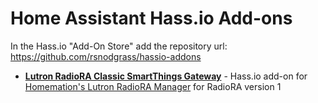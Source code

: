# Home Assistant Hass.io Add-ons

In the Hass.io "Add-On Store" add the repository url: https://github.com/rsnodgrass/hassio-addons

- **[Lutron RadioRA Classic SmartThings Gateway](https://github.com/rsnodgrass/hassio-addons/tree/master/lutron-radiora1)**  - Hass.io add-on for [Homemation's Lutron RadioRA Manager](https://github.com/homemations/SmartThings) for RadioRA version 1
